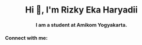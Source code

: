 <h1 align="center">Hi 👋, I'm Rizky Eka Haryadii</h1>
<h3 align="center">I am a student at Amikom Yogyakarta.</h3>

<h3 align="left">Connect with me:</h3>
<p align="left">
</p>

